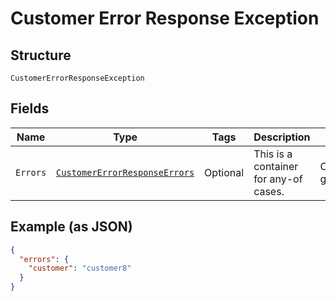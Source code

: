 
# Customer Error Response Exception

## Structure

`CustomerErrorResponseException`

## Fields

| Name | Type | Tags | Description | Getter | Setter |
|  --- | --- | --- | --- | --- | --- |
| `Errors` | [`CustomerErrorResponseErrors`](../../doc/models/containers/customer-error-response-errors.md) | Optional | This is a container for any-of cases. | CustomerErrorResponseErrors getErrors() | setErrors(CustomerErrorResponseErrors errors) |

## Example (as JSON)

```json
{
  "errors": {
    "customer": "customer8"
  }
}
```

